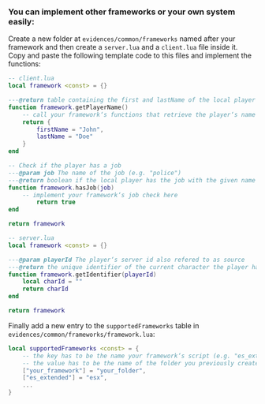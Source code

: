 ### You can implement other frameworks or your own system easily:

Create a new folder at `evidences/common/frameworks` named after your framework and then create a `server.lua` and a `client.lua` file inside it. Copy and paste the following template code to this files and implement the functions:
   
```lua
-- client.lua
local framework <const> = {}

---@return table containing the first and lastName of the local player as strings
function framework.getPlayerName()
    -- call your framework‘s functions that retrieve the player‘s name here
    return {
        firstName = "John",
        lastName = "Doe"
    }
end

-- Check if the player has a job
---@param job The name of the job (e.g. "police")
---@return boolean if the local player has the job with the given name
function framework.hasJob(job)
    -- implement your framework‘s job check here
        return true
end

return framework
```

```lua
-- server.lua
local framework <const> = {}

---@param playerId The player‘s server id also refered to as source
---@return the unique identifier of the current character the player has selected
function framework.getIdentifier(playerId)
    local charId = ""
    return charId
end

return framework
```

Finally add a new entry to the `supportedFrameworks` table in `evidences/common/frameworks/framework.lua`:
```lua
local supportedFrameworks <const> = {
    -- the key has to be the name your framework‘s script (e.g. "es_extended" for ESX)
    -- the value has to be the name of the folder you previously created inside evidences/frameworks folder (we chose to name it "esx" for example)
    ["your_framework"] = "your_folder",
    ["es_extended"] = "esx",
    ...
}
```
